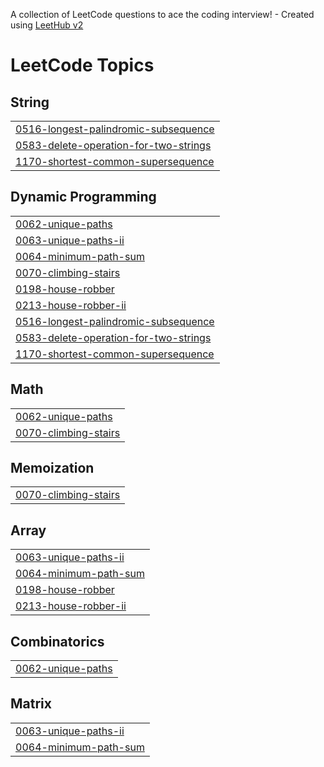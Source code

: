 A collection of LeetCode questions to ace the coding interview! - Created using [LeetHub v2](https://github.com/arunbhardwaj/LeetHub-2.0)
<!---LeetCode Topics Start-->
# LeetCode Topics
## String
|  |
| ------- |
| [0516-longest-palindromic-subsequence](https://github.com/enpvivek/leetcode/tree/master/0516-longest-palindromic-subsequence) |
| [0583-delete-operation-for-two-strings](https://github.com/enpvivek/leetcode/tree/master/0583-delete-operation-for-two-strings) |
| [1170-shortest-common-supersequence](https://github.com/enpvivek/leetcode/tree/master/1170-shortest-common-supersequence) |
## Dynamic Programming
|  |
| ------- |
| [0062-unique-paths](https://github.com/enpvivek/leetcode/tree/master/0062-unique-paths) |
| [0063-unique-paths-ii](https://github.com/enpvivek/leetcode/tree/master/0063-unique-paths-ii) |
| [0064-minimum-path-sum](https://github.com/enpvivek/leetcode/tree/master/0064-minimum-path-sum) |
| [0070-climbing-stairs](https://github.com/enpvivek/leetcode/tree/master/0070-climbing-stairs) |
| [0198-house-robber](https://github.com/enpvivek/leetcode/tree/master/0198-house-robber) |
| [0213-house-robber-ii](https://github.com/enpvivek/leetcode/tree/master/0213-house-robber-ii) |
| [0516-longest-palindromic-subsequence](https://github.com/enpvivek/leetcode/tree/master/0516-longest-palindromic-subsequence) |
| [0583-delete-operation-for-two-strings](https://github.com/enpvivek/leetcode/tree/master/0583-delete-operation-for-two-strings) |
| [1170-shortest-common-supersequence](https://github.com/enpvivek/leetcode/tree/master/1170-shortest-common-supersequence) |
## Math
|  |
| ------- |
| [0062-unique-paths](https://github.com/enpvivek/leetcode/tree/master/0062-unique-paths) |
| [0070-climbing-stairs](https://github.com/enpvivek/leetcode/tree/master/0070-climbing-stairs) |
## Memoization
|  |
| ------- |
| [0070-climbing-stairs](https://github.com/enpvivek/leetcode/tree/master/0070-climbing-stairs) |
## Array
|  |
| ------- |
| [0063-unique-paths-ii](https://github.com/enpvivek/leetcode/tree/master/0063-unique-paths-ii) |
| [0064-minimum-path-sum](https://github.com/enpvivek/leetcode/tree/master/0064-minimum-path-sum) |
| [0198-house-robber](https://github.com/enpvivek/leetcode/tree/master/0198-house-robber) |
| [0213-house-robber-ii](https://github.com/enpvivek/leetcode/tree/master/0213-house-robber-ii) |
## Combinatorics
|  |
| ------- |
| [0062-unique-paths](https://github.com/enpvivek/leetcode/tree/master/0062-unique-paths) |
## Matrix
|  |
| ------- |
| [0063-unique-paths-ii](https://github.com/enpvivek/leetcode/tree/master/0063-unique-paths-ii) |
| [0064-minimum-path-sum](https://github.com/enpvivek/leetcode/tree/master/0064-minimum-path-sum) |
<!---LeetCode Topics End-->